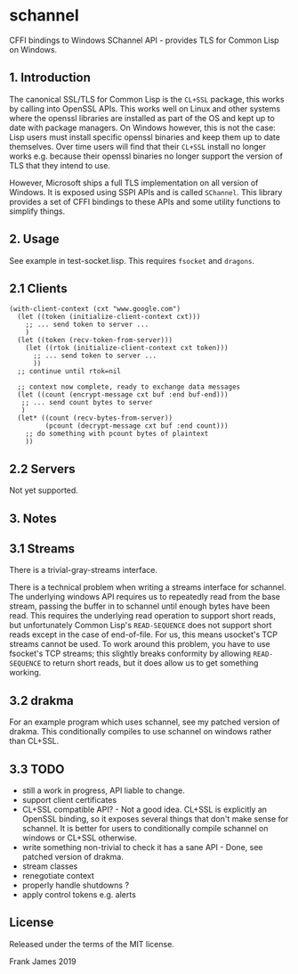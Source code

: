 # schannel
CFFI bindings to Windows SChannel API - provides TLS for Common Lisp on Windows.

## 1. Introduction
The canonical SSL/TLS for Common Lisp is the `CL+SSL` package, this works by calling into OpenSSL APIs.
This works well on Linux and other systems where the openssl libraries are installed as part of the OS and
kept up to date with package managers. On Windows however, this is not the case: Lisp users must install
specific openssl binaries and keep them up to date themselves. Over time users will find that their `CL+SSL`
install no longer works e.g. because their openssl binaries no longer support the version of TLS that
they intend to use.

However, Microsoft ships a full TLS implementation on all version of Windows. It is exposed using SSPI APIs and
is called `SChannel`. This library provides a set of CFFI bindings to these APIs and some utility functions
to simplify things.

## 2. Usage
See example in test-socket.lisp. This requires `fsocket` and `dragons`.

## 2.1 Clients
```
(with-client-context (cxt "www.google.com")
  (let ((token (initialize-client-context cxt)))
    ;; ... send token to server ...
    )
  (let ((token (recv-token-from-server)))
    (let ((rtok (initialize-client-context cxt token)))
      ;; ... send token to server ...
      ))
  ;; continue until rtok=nil

  ;; context now complete, ready to exchange data messages
  (let ((count (encrypt-message cxt buf :end buf-end)))
   ;; ... send count bytes to server
   )  
  (let* ((count (recv-bytes-from-server))
         (pcount (decrypt-message cxt buf :end count)))
    ;; do something with pcount bytes of plaintext
    ))    
```
## 2.2 Servers
Not yet supported.

## 3. Notes

## 3.1 Streams
There is a trivial-gray-streams interface.

There is a technical problem when writing a streams interface for schannel. The underlying windows API requires
us to repeatedly read from the base stream, passing the buffer in to schannel until enough bytes have been read.
This requires the underlying read operation to support short reads, but unfortunately Common Lisp's `READ-SEQUENCE` does not support short reads except in the case of end-of-file. For us, this means usocket's TCP streams cannot
be used. To work around this problem, you have to use fsocket's TCP streams; this slightly breaks conformity by
allowing `READ-SEQUENCE` to return short reads, but it does allow us to get something working.

## 3.2 drakma
For an example program which uses schannel, see my patched version of drakma. This conditionally compiles to
use schannel on windows rather than CL+SSL. 

## 3.3  TODO
 - still a work in progress, API liable to change.
 - support client certificates
 - CL+SSL compatible API? - Not a good idea. CL+SSL is explicitly an OpenSSL binding, so it exposes
 several things that don't make sense for schannel. It is better for users to conditionally compile schannel on
 windows or CL+SSL otherwise.
 - write something non-trivial to check it has a sane API - Done, see patched version of drakma.
 - stream classes
 - renegotiate context
 - properly handle shutdowns ?
 - apply control tokens e.g. alerts

## License

Released under the terms of the MIT license.

Frank James
2019 






